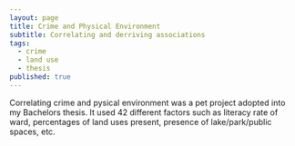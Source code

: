 ```yaml
---
layout: page
title: Crime and Physical Environment 
subtitle: Correlating and derriving associations
tags:
  - crime
  - land use
  - thesis 
published: true
---
```


Correlating crime and pysical environment was a pet project adopted into my Bachelors thesis. It used 42 different factors such as literacy rate of ward, 
percentages of land uses present, presence of lake/park/public spaces, etc. 

